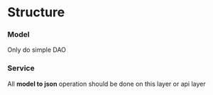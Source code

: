 # Structure

### Model
Only do simple DAO

### Service
All **model to json** operation should be done on this layer or api layer

